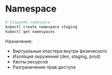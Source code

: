 # Namespace
```bash
# Создание namespace
kubectl create namespace staging
kubectl get namespaces
```
Назначение:

- Виртуальные кластера внутри физического
- Изоляция окружений (dev, staging, prod)
- Квоты ресурсов
- Разграничение прав доступа